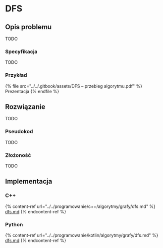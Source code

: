 # DFS

## Opis problemu

TODO

### Specyfikacja

TODO

### Przykład

{% file src="../../.gitbook/assets/DFS – przebieg algorytmu.pdf" %}
Prezentacja
{% endfile %}

## Rozwiązanie

TODO

### Pseudokod

TODO

### Złożoność

TODO

## Implementacja

### C++

{% content-ref url="../../programowanie/c++/algorytmy/grafy/dfs.md" %}
[dfs.md](../../programowanie/c++/algorytmy/grafy/dfs.md)
{% endcontent-ref %}

### Python

{% content-ref url="../../programowanie/kotlin/algorytmy/grafy/dfs.md" %}
[dfs.md](../../programowanie/kotlin/algorytmy/grafy/dfs.md)
{% endcontent-ref %}
